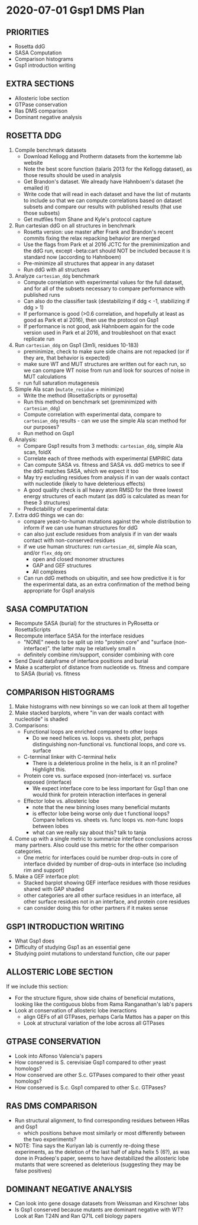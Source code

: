 # 2020-07-01 Gsp1 DMS Plan

## PRIORITIES
- Rosetta ddG
- SASA Computation
- Comparison histograms
- Gsp1 introduction writing

## EXTRA SECTIONS
- Allosteric lobe section
- GTPase conservation
- Ras DMS comparison
- Dominant negative analysis

## ROSETTA DDG
1. Compile benchmark datasets
    - Download Kellogg and Protherm datasets from the kortemme lab website
    - Note the best score function (talaris 2013 for the Kellogg dataset), as those results should be used in analysis
    - Get Brandon's dataset. We already have Hahnboem's dataset (he emailed it)
    - Write code that will read in each dataset and have the list of mutants to include so that we can compute correlations based on dataset subsets and compare our results with published results (that use those subsets)
    - Get mutfiles from Shane and Kyle's protocol capture
2. Run cartesian ddG on all structures in benchmark
    - Rosetta version: use master after Frank and Brandon's recent commits fixing the relax repacking behavior are merged
    - Use the flags from Park et al 2016 JCTC for the preminimization and the ddG run, except -beta:cart should NOT be included because it is standard now (according to Hahnboem)
    - Pre-minimize all structures that appear in any dataset
    - Run ddG with all structures
3. Analyze `cartesian_ddg` benchmark
    - Compute correlation with experimental values for the full dataset, and for all of the subsets necessary to compare performance with published runs
    - Can also do the classifier task (destabilizing if ddg < -1, stabilizing if ddg > 1)
    - If performance is good (>0.6 correlation, and hopefully at least as good as Park et al 2016), then use the protocol on Gsp1
    - If performance is not good, ask Hahnboem again for the code version used in Park et al 2016, and troubleshoot on that exact replicate run
4. Run `cartesian_ddg` on Gsp1 (3m1i, residues 10-183)
    - preminimize, check to make sure side chains are not repacked (or if they are, that behavior is expected)
    - make sure WT and MUT structures are written out for each run, so we can compare WT noise from run and look for sources of noise in MUT calculations
    - run full saturation mutagenesis
5. Simple Ala scan (`mutate_residue` + minimize) 
    - Write the method (RosettaScripts or pyrosetta)
    - Run this method on benchmark set (preminimized with `cartesian_ddg`)
    - Compute correlation with experimental data, compare to `cartesian_ddg` results - can we use the simple Ala scan method for our purposes?
    - Run method on Gsp1
6. Analysis:
    - Compare Gsp1 results from 3 methods: `cartesian_ddg`, simple Ala scan, foldX
    - Correlate each of three methods with experimental EMPIRIC data
    - Can compute SASA vs. fitness and SASA vs. ddG metrics to see if the ddG matches SASA, which we expect it too
    - May try excluding residues from analysis if in van der waals contact with nucleotide (likely to have deleterious effects)
    - A good quality check is all heavy atom RMSD for the three lowest energy structures of each mutant (as ddG is calculated as mean for these 3 structures)
    - Predictability of experimental data: 
7. Extra ddG things we can do:
    - compare yeast-to-human mutations against the whole distribution to inform if we can use human structures for ddG
    - can also just exclude residues from analysis if in van der waals contact with non-conserved residues
    - if we use human structures: run `cartesian_dd`, simple Ala scan, and/or `flex_ddg` on:
      - open and closed monomer structures
      - GAP and GEF structures
      - All complexes
    - Can run ddG methods on ubiquitin, and see how predictive it is for the experimental data, as an extra confirmation of the method being appropriate for Gsp1 analysis

## SASA COMPUTATION
- Recompute SASA (burial) for the structures in PyRosetta or RosettaScripts
- Recompute interface SASA for the interface residues
  - "NONE" needs to be split up into "protein core" and "surface (non-interface)". the latter may be relatively small n
  - definitely combine rim/support, consider combining with core
- Send David dataframe of interface positions and burial
- Make a scatterplot of distance from nucleotide vs. fitness and compare to SASA (burial) vs. fitness

## COMPARISON HISTOGRAMS
1. Make histograms with new binnings so we can look at them all together
2. Make stacked barplots, where "in van der waals contact with nucleotide" is shaded
3. Comparisons:
    - Functional loops are enriched compared to other loops
      - Do we need helices vs. loops vs. sheets plot, perhaps distinguishing non-functional vs. functional loops, and core vs. surface
    - C-terminal linker with C-terminal helix
      - There is a deleterious proline in the helix, is it an n1 proline? Highlight this.
    - Protein core vs. surface exposed (non-interface) vs. surface exposed (interface)
      - We expect interface core to be less important for Gsp1 than one would think for protein interaction interfaces in general
    - Effector lobe vs. allosteric lobe
      - note that the new binning loses many beneficial mutants
      - is effector lobe being worse only due t functional loops? Compare helices vs. sheets vs. func loops vs. non-func loops between lobes
      - what can we really say about this? talk to tanja
4. Come up with a single metric to summarize interface conclusions across many partners. Also could use this metric for the other comparison categories.
    - One metric for interfaces could be number drop-outs in core of interface divided by number of drop-outs in interface (so including rim and support)
5. Make a GEF interface plot:
    - Stacked barplot showing GEF interface residues with those residues shared with GAP shaded
    - other categories are all other surface residues in an interface, all other surface residues not in an interface, and protein core residues
    - can consider doing this for other partners if it makes sense

## GSP1 INTRODUCTION WRITING
- What Gsp1 does
- Difficulty of studying Gsp1 as an essential gene
- Studying point mutations to understand function, cite our paper

## ALLOSTERIC LOBE SECTION
If we include this section:
- For the structure figure, show side chains of beneficial mutations, looking like the contiguous blobs from Rama Ranganathan's lab's papers
- Look at conservation of allosteric lobe ineractions
  - align GEFs of all GTPases, perhaps Carla Mattos has a paper on this
  - Look at structural variation of the lobe across all GTPases

## GTPASE CONSERVATION
- Look into Alfonso Valencia's papers
- How conserved is S. cerevisiae Gsp1 compared to other yeast homologs?
- How conserved are other S.c. GTPases compared to their other yeast homologs?
- How conserved is S.c. Gsp1 compared to other S.c. GTPases?

## RAS DMS COMPARISON
- Run structural alignment, to find corresponding residues between HRas and Gsp1
  - which positions behave most similarly or most differently between the two experiments?
- NOTE: Tina says the Kuriyan lab is currently re-doing these experiments, as the deletion of the last half of alpha helix 5 (6?), as was done in Pradeep's paper, seems to have destabilized the allosteric lobe mutants that were screened as deleterious (suggesting they may be false positives)

## DOMINANT NEGATIVE ANALYSIS
- Can look into gene dosage datasets from Weissman and Kirschner labs
- Is Gsp1 conserved because mutants are dominant negative with WT? Look at Ran T24N and Ran Q71L cell biology papers
